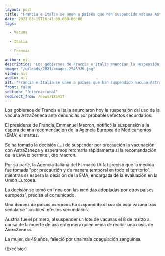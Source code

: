 ```yaml
---
layout: post
title: "Francia e Italia se unen a países que han suspendido vacuna AstraZeneca"
date: 2021-03-15T16:41:00.000-06:00
tags:
  
  - Vacuna
  
  - Italia
  
  - Francia
  
author: nil
description: "Los gobiernos de Francia e Italia anuncian la suspensión de la vacunación con dosis de AstraZeneca ante denuncias por probables efectos secundarios"
image: "/uploads/2021/images-2545326.jpg"
video: nil
audio: nil
alt: "Francia e Italia se unen a países que han suspendido vacuna AstraZeneca"
front: false
section: "Internacional"
redirect_from: /news/183417
---
```


Los gobiernos de Francia e Italia anunciaron hoy la suspensión del uso de la vacuna AstraZeneca ante denuncias por probables efectos secundarios.

El presidente de Francia, Emmanuel Macron, notificó la suspensión a la espera de una recomendación de la Agencia Europea de Medicamentos (EMA) el martes.

Se ha tomado la decisión (...) de suspender por precaución la vacunación con AstraZeneca y esperamos retomarla rápidamente si la recomendación de la EMA lo permite", dijo Macron.

Por su parte, la Agencia Italiana del Fármaco (Aifa) precisó que la medida fue tomada "por precaución y de manera temporal en todo el territorio", mientras se espera la decisión de la EMA, encargada de la evaluación en la Unión Europea.

La decisión se tomó en línea con las medidas adoptadas por otros países europeos", precisa el comunicado.

Una docena de países europeos ha suspendido el uso de esta vacuna tras señalarse 'posibles' efectos secundarios.

Austria fue el primero, al suspender un lote de vacunas el 8 de marzo a causa de la muerte de una enfermera quien venía de recibir una dosis de AstraZeneca.

La mujer, de 49 años, falleció por una mala coagulación sanguínea.

(Excélsior)